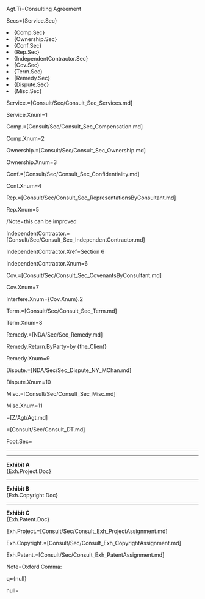 Agt.Ti=Consulting Agreement

Secs={Service.Sec}<li>{Comp.Sec}<li>{Ownership.Sec}<li>{Conf.Sec}<li>{Rep.Sec}<li>{IndependentContractor.Sec}<li>{Cov.Sec}<li>{Term.Sec}<li>{Remedy.Sec}<li>{Dispute.Sec}<li>{Misc.Sec}

Service.=[Consult/Sec/Consult_Sec_Services.md]

Service.Xnum=1

Comp.=[Consult/Sec/Consult_Sec_Compensation.md]

Comp.Xnum=2

Ownership.=[Consult/Sec/Consult_Sec_Ownership.md]

Ownership.Xnum=3

Conf.=[Consult/Sec/Consult_Sec_Confidentiality.md]

Conf.Xnum=4

Rep.=[Consult/Sec/Consult_Sec_RepresentationsByConsultant.md]

Rep.Xnum=5

/Note=this can be improved

IndependentContractor.=[Consult/Sec/Consult_Sec_IndependentContractor.md]

IndependentContractor.Xref=Section 6

IndependentContractor.Xnum=6

Cov.=[Consult/Sec/Consult_Sec_CovenantsByConsultant.md]

Cov.Xnum=7

Interfere.Xnum={Cov.Xnum}.2

Term.=[Consult/Sec/Consult_Sec_Term.md]

Term.Xnum=8

Remedy.=[NDA/Sec/Sec_Remedy.md]

Remedy.Return.ByParty=by {the_Client}

Remedy.Xnum=9

Dispute.=[NDA/Sec/Sec_Dispute_NY_MChan.md]

Dispute.Xnum=10

Misc.=[Consult/Sec/Consult_Sec_Misc.md]

Misc.Xnum=11

=[Z/Agt/Agt.md]

=[Consult/Sec/Consult_DT.md]

Foot.Sec=<hr><hr><b>Exhibit A</b><br>{Exh.Project.Doc}<hr><b>Exhibit B</b><br>{Exh.Copyright.Doc}<hr><b>Exhibit C</b><br>{Exh.Patent.Doc}

Exh.Project.=[Consult/Sec/Consult_Exh_ProjectAssignment.md] 

Exh.Copyright.=[Consult/Sec/Consult_Exh_CopyrightAssignment.md] 

Exh.Patent.=[Consult/Sec/Consult_Exh_PatentAssignment.md] 

Note=Oxford Comma:

q={null}

null=<b></b>